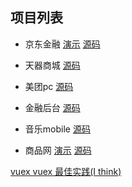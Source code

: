 
## 项目列表

* 京东金融 [演示](https://roy-lau.github.io/web_list/jdjr/) [源码](https://github.com/roy-lau/vue/tree/jdjr)

* 天器商城 [源码](https://github.com/roy-lau/vue/tree/mall)

* 美团pc [源码](https://github.com/roy-lau/vue/tree/mt-pc)

* 金融后台 [源码](https://github.com/roy-lau/vue/tree/fund-back)

* 音乐mobile [源码](https://github.com/roy-lau/vue/tree/app-music-mobile)

* 商品网 [演示](https://roy-lau.github.io/web_list/vuejs-shopping/) [源码](https://github.com/roy-lau/vue/tree/vue2-shopping)



[vuex vuex 最佳实践(I think)](vuex.md)


